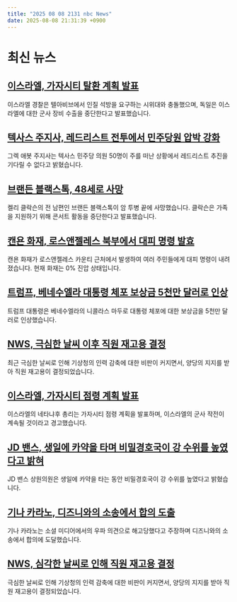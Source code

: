 ```yaml
---
title: "2025 08 08 2131 nbc News"
date: 2025-08-08 21:31:39 +0900
---
```


# 최신 뉴스

## [이스라엘, 가자시티 탈환 계획 발표](https://www.nbcnews.com/world/middle-east/israel-says-will-retake-gaza-city-escalating-war-hamas-rcna223797)
이스라엘 경찰은 텔아비브에서 인질 석방을 요구하는 시위대와 충돌했으며, 독일은 이스라엘에 대한 군사 장비 수출을 중단한다고 발표했습니다.

## [텍사스 주지사, 레드리스트 전투에서 민주당원 압박 강화](https://www.nbcnews.com/politics/elections/texas-gov-greg-abbott-moves-amp-pressure-democrats-fled-redistricting-rcna223581)
그렉 애봇 주지사는 텍사스 민주당 의원 50명이 주를 떠난 상황에서 레드리스트 추진을 기다릴 수 없다고 밝혔습니다.

## [브랜든 블랙스톡, 48세로 사망](https://www.nbcnews.com/news/us-news/kelly-clarkson-ex-husband-brandon-blackstock-dead-48-rcna223703)
켈리 클락슨의 전 남편인 브랜든 블랙스톡이 암 투병 끝에 사망했습니다. 클락슨은 가족을 지원하기 위해 콘서트 활동을 중단한다고 발표했습니다.

## [캔욘 화재, 로스앤젤레스 북부에서 대피 명령 발효](https://www.nbcnews.com/weather/wildfires/canyon-fire-prompts-evacuation-order-thousands-north-los-angeles-rcna223804)
캔욘 화재가 로스앤젤레스 카운티 근처에서 발생하여 여러 주민들에게 대피 명령이 내려졌습니다. 현재 화재는 0% 진압 상태입니다.

## [트럼프, 베네수엘라 대통령 체포 보상금 5천만 달러로 인상](https://www.nbcnews.com/world/venezuela/trump-venezuela-president-nicolas-maduro-reward-doubled-narco-rcna223811)
트럼프 대통령은 베네수엘라의 니콜라스 마두로 대통령 체포에 대한 보상금을 5천만 달러로 인상했습니다.

## [NWS, 극심한 날씨 이후 직원 재고용 결정](https://www.nbcnews.com/science/science-news/nws-rehire-workers-deep-doge-cuts-rcna223684)
최근 극심한 날씨로 인해 기상청의 인력 감축에 대한 비판이 커지면서, 양당의 지지를 받아 직원 재고용이 결정되었습니다.

## [이스라엘, 가자시티 점령 계획 발표](https://www.nbcnews.com/world/middle-east/live-blog/israel-gaza-city-occupy-hamas-war-hunger-netanyahu-live-updates-rcna223805)
이스라엘의 네타냐후 총리는 가자시티 점령 계획을 발표하며, 이스라엘의 군사 작전이 계속될 것이라고 경고했습니다.

## [JD 밴스, 생일에 카약을 타며 비밀경호국이 강 수위를 높였다고 밝혀](https://www.nbcnews.com/politics/jd-vance/jd-vance-secret-service-raised-river-level-kayak-family-birthday-ohio-rcna223787)
JD 밴스 상원의원은 생일에 카약을 타는 동안 비밀경호국이 강 수위를 높였다고 밝혔습니다.

## [기나 카라노, 디즈니와의 소송에서 합의 도출](https://www.nbcnews.com/pop-culture/pop-culture-news/gina-carano-reaches-settlement-disney-lucasfilm-mandalorian-firing-rcna223772)
기나 카라노는 소셜 미디어에서의 우파 의견으로 해고당했다고 주장하며 디즈니와의 소송에서 합의에 도달했습니다. 

## [NWS, 심각한 날씨로 인해 직원 재고용 결정](https://www.nbcnews.com/science/science-news/nws-rehire-workers-deep-doge-cuts-rcna223684)
극심한 날씨로 인해 기상청의 인력 감축에 대한 비판이 커지면서, 양당의 지지를 받아 직원 재고용이 결정되었습니다.